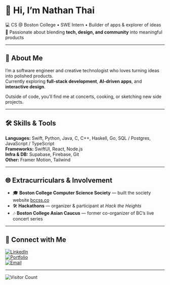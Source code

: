 # 👋 Hi, I’m Nathan Thai  

💻 CS @ Boston College • SWE Intern • Builder of apps & explorer of ideas  
🚀 Passionate about blending **tech, design, and community** into meaningful products  

---

## 🌟 About Me  
I’m a software engineer and creative technologist who loves turning ideas into polished products.  
Currently exploring **full-stack development**, **AI-driven apps**, and **interactive design**.  

Outside of code, you’ll find me at concerts, cooking, or sketching new side projects.  

---

## 🛠️ Skills & Tools  

**Languages:** Swift, Python, Java, C, C++, Haskell, Go, SQL / Postgres, JavaScript / TypeScript  
**Frameworks:** SwiftUI, React, Node.js  
**Infra & DB:** Supabase, Firebase, Git  
**Other:** Framer Motion, Tailwind 

---

<!--## 📊 Stats  

![Nathan's GitHub stats](https://github-readme-stats.vercel.app/api?username=daganaa&show_icons=true&theme=radical)  
![Top Langs](https://github-readme-stats.vercel.app/api/top-langs/?username=daganaa&layout=compact&theme=radical)  

---
-->

## 🌐 Extracurriculars & Involvement  

- 🎓 **Boston College Computer Science Society** — built the society website [bccss.co](https://bccss.co)  
- 🛠️ **Hackathons** — organizer & participant at *Hack the Heights*  
- 🎶 **Boston College Asian Caucus** — former co-organizer of BC’s live concert series 

---

## 🌱 Connect with Me  

[![LinkedIn](https://img.shields.io/badge/LinkedIn-blue?logo=linkedin&logoColor=white)](https://www.linkedin.com/in/nathanthai/)  
[![Portfolio](https://img.shields.io/badge/Website-000?logo=vercel&logoColor=white)](https://nathanthai.dev)  
[![Email](https://img.shields.io/badge/Email-grey?logo=gmail&logoColor=white)](mailto:thainb@bc.edu)  

---

<!--## ✨ Fun Fact  
> “Made with ☕ + ❤️ in Boston”  

 Currently learning **systems design** and building tools that **make student life easier**.  -->

![Visitor Count](https://komarev.com/ghpvc/?username=nathanthai&color=brightgreen)
